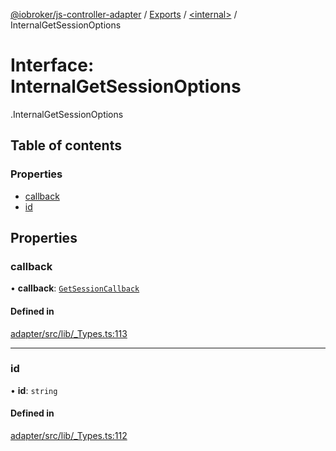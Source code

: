 [@iobroker/js-controller-adapter](../README.md) / [Exports](../modules.md) / [<internal\>](../modules/internal_.md) / InternalGetSessionOptions

# Interface: InternalGetSessionOptions

[<internal>](../modules/internal_.md).InternalGetSessionOptions

## Table of contents

### Properties

- [callback](internal_.InternalGetSessionOptions.md#callback)
- [id](internal_.InternalGetSessionOptions.md#id)

## Properties

### callback

• **callback**: [`GetSessionCallback`](../modules/internal_.md#getsessioncallback)

#### Defined in

[adapter/src/lib/_Types.ts:113](https://github.com/ioBroker/ioBroker.js-controller/blob/96c4ec99/packages/adapter/src/lib/_Types.ts#L113)

___

### id

• **id**: `string`

#### Defined in

[adapter/src/lib/_Types.ts:112](https://github.com/ioBroker/ioBroker.js-controller/blob/96c4ec99/packages/adapter/src/lib/_Types.ts#L112)
